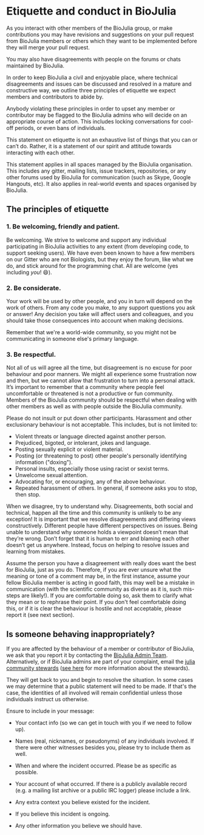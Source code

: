 # Etiquette and conduct in BioJulia

As you interact with other members of the BioJulia group, or make contributions
you may have revisions and suggestions on your pull request from BioJulia members
or others which they want to be implemented before they will merge your pull request.

You may also have disagreements with people on the forums or chats maintained by
BioJulia.

In order to keep BioJulia a civil and enjoyable place, where technical disagreements
and issues can be discussed and resolved in a mature and constructive way, we
outline three principles of etiquette we expect members and contributors to abide by.

Anybody violating these principles in order to upset any member or contributor
may be flagged to the BioJulia admins who will decide on an appropriate
course of action. This includes locking conversations for cool-off periods, or
even bans of individuals.

This statement on etiquette is not an exhaustive list of things that you can or can’t do.
Rather, it is a statement of our spirit and attitude towards interacting with each other.

This statement applies in all spaces managed by the BioJulia organisation.
This includes any gitter, mailing lists, issue trackers, repositories, or any
other forums used by BioJulia for communication (such as Skype, Google Hangouts, etc).
It also applies in real-world events and spaces organised by BioJulia.

## The principles of etiquette

### 1. Be welcoming, friendly and patient.

Be welcoming. We strive to welcome and support any individual participating in
BioJulia activities to any extent (from developing code, to support seeking
users). We have even been known to have a few members on our Gitter who are not
Biologists, but they enjoy the forum, like what we do, and stick around for the
programming chat. All are welcome (yes including _you_! :smile:).

### 2. Be considerate.

Your work will be used by other people, and you in turn will depend on the work
of others. From any code you make, to any support questions you ask or answer!
Any decision you take will affect users and colleagues, and you should take
those consequences into account when making decisions.

Remember that we're a world-wide community, so you might not be communicating
in someone else's primary language.

### 3. Be respectful.

Not all of us will agree all the time, but disagreement is no excuse for poor
behaviour and poor manners. We might all experience some frustration now and then,
but we cannot allow that frustration to turn into a personal attack.
It’s important to remember that a community where people feel uncomfortable or
threatened is not a productive or fun community.
Members of the BioJulia community should be respectful when dealing with other
members as well as with people outside the BioJulia community.

Please do not insult or put down other participants.
Harassment and other exclusionary behaviour is not acceptable.
This includes, but is not limited to:
   - Violent threats or language directed against another person.
   - Prejudiced, bigoted, or intolerant, jokes and language.
   - Posting sexually explicit or violent material.
   - Posting (or threatening to post) other people's personally identifying
     information ("doxing").
   - Personal insults, especially those using racist or sexist terms.
   - Unwelcome sexual attention.
   - Advocating for, or encouraging, any of the above behaviour.
   - Repeated harassment of others. In general, if someone asks you to stop,
     then stop.

When we disagree, try to understand why.
Disagreements, both social and technical, happen all the time and this
community is unlikely to be any exception!
It is important that we resolve disagreements and differing views constructively.
Different people have different perspectives on issues.
Being unable to understand why someone holds a viewpoint doesn’t mean that
they’re wrong.
Don’t forget that it is human to err and blaming each other doesn’t get us
anywhere.
Instead, focus on helping to resolve issues and learning from mistakes.

Assume the person you have a disagreement with really does want the best for
BioJulia, just as you do.
Therefore, if you are ever unsure what the meaning or tone of a comment may be,
in the first instance, assume your fellow BioJulia member is acting in good
faith, this may well be a mistake in communication
(with the scientific community as diverse as it is, such mis-steps are likely!).
If you are comfortable doing so, ask them to clarify what they mean or to rephrase
their point. If you don't feel comfortable doing this, or if it is clear the
behaviour is hostile and not acceptable, please report it (see next section).

## Is someone behaving inappropriately?

If you are affected by the behaviour of a member or contributor of BioJulia,
we ask that you report it by contacting the
[BioJulia Admin Team](https://github.com/orgs/BioJulia/teams/admins/members).
Alternatively, or if BioJulia admins are part of your complaint,
email the [julia community stewards](mailto:stewards@julialang.org)
([see here](https://julialang.org/community/stewards/) for more information about the stewards).

They will get back to you and begin to resolve the situation.
In some cases we may determine that a public statement will need to be made.
If that's the case, the identities of all involved will remain
confidential unless those individuals instruct us otherwise.

Ensure to include in your message:

- Your contact info (so we can get in touch with you if we need to follow up).

- Names (real, nicknames, or pseudonyms) of any individuals involved.
  If there were other witnesses besides you, please try to include them as well.

- When and where the incident occurred. Please be as specific as possible.

- Your account of what occurred. If there is a publicly available record
  (e.g. a mailing list archive or a public IRC logger) please include a link.

- Any extra context you believe existed for the incident.

- If you believe this incident is ongoing.

- Any other information you believe we should have.
